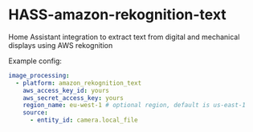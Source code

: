 # HASS-amazon-rekognition-text
Home Assistant integration to extract text from digital and mechanical displays using AWS rekognition

Example config:
```yaml
image_processing:
  - platform: amazon_rekognition_text
    aws_access_key_id: yours
    aws_secret_access_key: yours
    region_name: eu-west-1 # optional region, default is us-east-1
    source:
      - entity_id: camera.local_file
```
